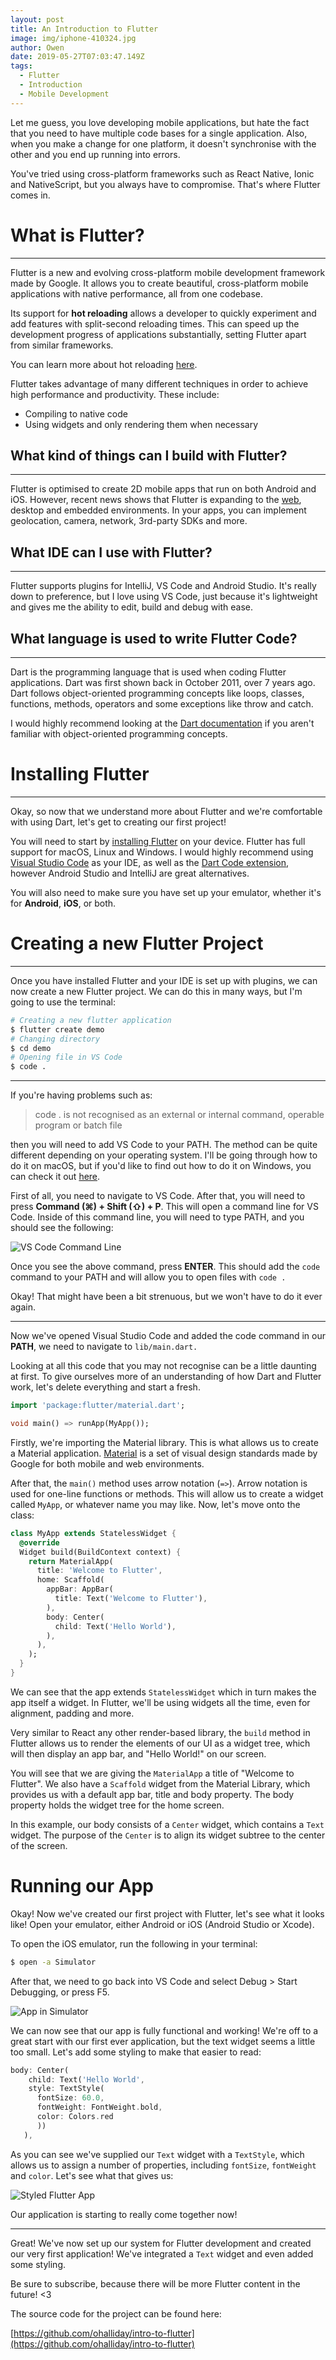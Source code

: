 ```yaml
---
layout: post
title: An Introduction to Flutter
image: img/iphone-410324.jpg
author: Owen
date: 2019-05-27T07:03:47.149Z
tags: 
  - Flutter
  - Introduction
  - Mobile Development
---
```


Let me guess, you love developing mobile applications, but hate the fact that you need to have multiple code bases for a single application. Also, when you make a change for one platform, it doesn't synchronise with the other and you end up running into errors.

You've tried using cross-platform frameworks such as React Native, Ionic and NativeScript, but you always have to compromise. That's where Flutter comes in.
# What is Flutter?
---
Flutter is a new and evolving cross-platform mobile development framework made by Google. It allows you to create beautiful, cross-platform mobile applications with native performance, all from one codebase.

Its support for **hot reloading** allows a developer to quickly experiment and add features with split-second reloading times. This can speed up the development progress of applications substantially, setting Flutter apart from similar frameworks.

You can learn more about hot reloading [here](https://flutter.dev/docs/development/tools/hot-reload).

Flutter takes advantage of many different techniques in order to achieve high performance and productivity. These include:

- Compiling to native code
- Using widgets and only rendering them when necessary

## What kind of things can I build with Flutter?

---

Flutter is optimised to create 2D mobile apps that run on both Android and iOS. However, recent news shows that Flutter is expanding to the [web](https://medium.com/flutter-io/hummingbird-building-flutter-for-the-web-e687c2a023a8), desktop and embedded environments. In your apps, you can implement geolocation, camera, network, 3rd-party SDKs and more. 

## What IDE can I use with Flutter?
---
Flutter supports plugins for IntelliJ, VS Code and Android Studio. It's really down to preference, but I love using VS Code, just because it's lightweight and gives me the ability to edit, build and debug with ease. 
## What language is used to write Flutter Code?
---
Dart is the programming language that is used when coding Flutter applications. Dart was first shown back in October 2011, over 7 years ago. Dart follows object-oriented programming concepts like loops, classes, functions, methods, operators and some exceptions like throw and catch. 

I would highly recommend looking at the [Dart documentation](https://dart.dev/guides) if you aren't familiar with object-oriented programming concepts.

# Installing Flutter
---
Okay, so now that we understand more about Flutter and we're comfortable with using Dart, let's get to creating our first project!

You will need to start by [installing Flutter](https://flutter.dev/docs/get-started/install) on your device. Flutter has full support for macOS, Linux and Windows. I would highly recommend using [Visual Studio Code](https://code.visualstudio.com/) as your IDE, as well as the [Dart Code extension](https://marketplace.visualstudio.com/items?itemName=Dart-Code.flutter), however Android Studio and IntelliJ are great alternatives.

You will also need to make sure you have set up your emulator, whether it's for **Android**, **iOS**, or both.

# Creating a new Flutter Project
---

Once you have installed Flutter and your IDE is set up with plugins, we can now create a new Flutter project. We can do this in many ways, but I'm going to use the terminal:

``` bash
# Creating a new flutter application 
$ flutter create demo
# Changing directory 
$ cd demo
# Opening file in VS Code
$ code .
```

---
If you're having problems such as: 

> code . is not recognised as an external or internal command, operable program or batch file

then you will need to add VS Code to your PATH. The method can be quite different depending on your operating system. I'll be going through how to do it on macOS, but if you'd like to find out how to do it on Windows, you can check it out [here](https://stackoverflow.com/questions/46638944/code-is-not-recognized-as-an-internal-or-external-command).

First of all, you need to navigate to VS Code. After that, you will need to press **Command (⌘) + Shift (⇧) + P**. This will open a command line for VS Code. Inside of this command line, you will need to type PATH, and you should see the following:

![VS Code Command Line](img/pathvscode.png)

Once you see the above command, press **ENTER**. This should add the `code` command to your PATH and will allow you to open files with `code .`

Okay! That might have been a bit strenuous, but we won't have to do it ever again.

---
 Now we've opened Visual Studio Code and added the code command in our **PATH**, we need to navigate to `lib/main.dart.`

Looking at all this code that you may not recognise can be a little daunting at first. To give ourselves more of an understanding of how Dart and Flutter work, let's delete everything and start a fresh. 

```dart
import 'package:flutter/material.dart';

void main() => runApp(MyApp());
```
Firstly, we're importing the Material library. This is what allows us to create a Material application. [Material](https://material.io/) is a set of visual design standards made by Google for both mobile and web environments.

After that, the `main()` method uses arrow notation (`=>`). Arrow notation is used for one-line functions or methods. This will allow us to create a widget called `MyApp`, or whatever name you may like. Now, let's move onto the class:

```dart
class MyApp extends StatelessWidget {
  @override
  Widget build(BuildContext context) {
    return MaterialApp(
      title: 'Welcome to Flutter',
      home: Scaffold(
        appBar: AppBar(
          title: Text('Welcome to Flutter'),
        ),
        body: Center(
          child: Text('Hello World'),
        ),
      ),
    );
  }
}
```
We can see that the app extends `StatelessWidget` which in turn makes the app itself a widget. In Flutter, we'll be using widgets all the time, even for alignment, padding and more.

Very similar to React any other render-based library, the `build` method in Flutter allows us to render the elements of our UI as a widget tree, which will then display an app bar, and "Hello World!" on our screen.

You will see that we are giving the `MaterialApp` a title of "Welcome to Flutter". We also have a `Scaffold` widget from the Material Library, which provides us with a default app bar, title and body property. The body property holds the widget tree for the home screen. 

In this example, our body consists of a `Center` widget, which contains a `Text` widget. The purpose of the `Center` is to align its widget subtree to the center of the screen. 

# Running our App

Okay! Now we've created our first project with Flutter, let's see what it looks like! Open your emulator, either Android or iOS (Android Studio or Xcode).

To open the iOS emulator, run the following in your terminal:

``` bash
$ open -a Simulator
```
After that, we need to go back into VS Code and select Debug > Start Debugging, or press F5.

![App in Simulator](img/introtoflutterapp.png)

We can now see that our app is fully functional and working! We're off to a great start with our first ever application, but the text widget seems a little too small. Let's add some styling to make that easier to read:

``` dart
body: Center(
    child: Text('Hello World', 
    style: TextStyle(
      fontSize: 60.0,
      fontWeight: FontWeight.bold,
      color: Colors.red
      ))
   ),

```

As you can see we've supplied our `Text` widget with a `TextStyle`, which allows us to assign a number of properties, including `fontSize`, `fontWeight` and `color`. Let's see what that gives us:

![Styled Flutter App](img/styledflutterapp.png)

Our application is starting to really come together now!

---

Great! We've now set up our system for Flutter development and created our very first application! We've integrated a `Text` widget and even added some styling.

Be sure to subscribe, because there will be more Flutter content in the future! <3

The source code for the project can be found here:

[https://github.com/ohalliday/intro-to-flutter](https://github.com/ohalliday/intro-to-flutter)